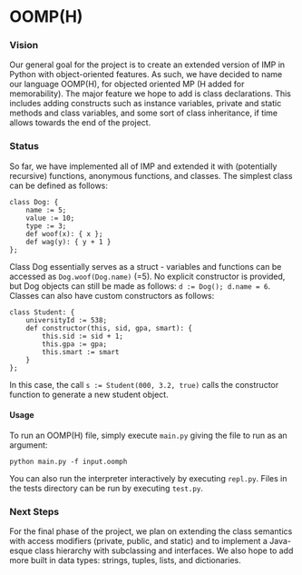 # OOMP(H)

### Vision

Our general goal for the project is to create an extended version of IMP in 
Python with object-oriented features. As such, we have decided to name our 
language OOMP(H), for objected oriented MP (H added for memorability). The 
major feature we hope to add is class declarations. This includes adding 
constructs such as instance variables, private and static methods and class 
variables, and some sort of class inheritance, if time allows towards the end 
of the project.

### Status

So far, we have implemented all of IMP and extended it with (potentially 
recursive) functions, anonymous functions, and classes. The simplest class can 
be defined as follows: 

```
class Dog: {
    name := 5;
    value := 10;
    type := 3;
    def woof(x): { x };
    def wag(y): { y + 1 }
};
```

Class Dog essentially serves as a struct - variables and functions can be
accessed as `Dog.woof(Dog.name)` (=5). No explicit constructor is provided, but
Dog objects can still be made as follows: `d := Dog(); d.name = 6`. 
Classes can also have custom constructors as follows:  

```
class Student: {
    universityId := 538;
    def constructor(this, sid, gpa, smart): {
        this.sid := sid + 1;
        this.gpa := gpa;
        this.smart := smart
    }
};
```

In this case, the call `s := Student(000, 3.2, true)` calls the constructor 
function to generate a new student object. 

#### Usage 

To run an OOMP(H) file, simply execute `main.py` giving the file to run as an argument:

```
python main.py -f input.oomph
```

You can also run the interpreter interactively by executing `repl.py`. Files in
 the tests directory can be run by executing `test.py`.

### Next Steps

For the final phase of the project, we plan on extending the class semantics with 
access modifiers (private, public, and static) and to implement a Java-esque class
hierarchy with subclassing and interfaces. We also hope to add more built in 
data types: strings, tuples, lists, and dictionaries. 